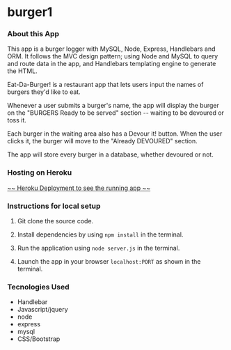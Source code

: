 # burger1



### About this App

This app is a burger logger with MySQL, Node, Express, Handlebars and ORM. It follows the MVC design pattern; using Node and MySQL to query and route data in the app, and Handlebars templating engine to generate the HTML.

 Eat-Da-Burger! is a restaurant app that lets users input the names of burgers they'd like to eat.

Whenever a user submits a burger's name, the app will display the burger on the "BURGERS Ready to be served" section -- waiting to be devoured or toss it.

Each burger in the waiting area also has a Devour it! button. When the user clicks it, the burger will move to the "Already DEVOURED" section.

The app will store every burger in a database, whether devoured or not.






### Hosting on Heroku

  [~~ Heroku Deployment to see the running app ~~](https://pacific-retreat-74417.herokuapp.com/)


### Instructions for local setup

1. Git clone the source code.
2. Install dependencies by using `npm install` in the terminal.

3. Run the application using `node server.js` in the terminal.

4. Launch the app in your browser `localhost:PORT` as shown in the terminal.


### Tecnologies Used

- Handlebar
- Javascript/jquery
- node
- express
- mysql
- CSS/Bootstrap
